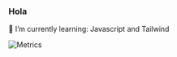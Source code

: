 ### Hola 
🌱 I’m currently learning: Javascript and Tailwind 

<!--
**VindictiveSavage/VindictiveSavage** is a ✨ _special_ ✨ repository because its `README.md` (this file) appears on your GitHub profile.

Here are some ideas to get you started:

- 🔭 I’m currently working on ...
###🌱 I’m currently learning ...
- 👯 I’m looking to collaborate on ...
- 🤔 I’m looking for help with ...
- 💬 Ask me about ...
- 📫 How to reach me: ...
- 😄 Pronouns: ...
- ⚡ Fun fact: ...
-->

![Metrics](https://metrics.lecoq.io/VindictiveSavage?template=classic&isocalendar=1&languages=1&stars=1&isocalendar.duration=full-year&stars.limit=3&config.timezone=America%2FNew_York&config.animated=true)
